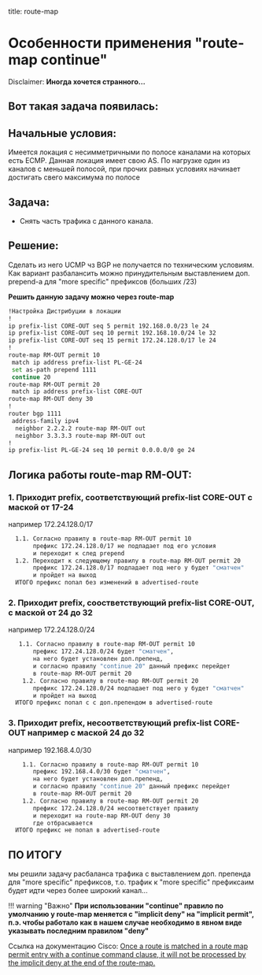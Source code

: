 title: route-map

# Особенности применения "route-map continue"

Disclaimer:
**Иногда хочется странного...**

## Вот такая задача появилась: 
## Начальные условия:
Имеется локация с несимметричными по полосе каналами на которых есть ECMP.
Данная локация имеет свою AS.
По нагрузке один из каналов с меньшей полосой, при прочих равных условиях начинает достигать свего максимума по полосе

## Задача:
- Снять часть трафика с данного канала.

## Решение:
Сделать из него UCMP чз BGP не получается по техническим условиям.
Как вариант разбалансить можно принудительным выставлением доп. prepend-a для "more specific" префиксов (больших /23)

**Решить данную задачу можно через route-map**

```bash
!Настройка Дистрибуции в локации
!
ip prefix-list CORE-OUT seq 5 permit 192.168.0.0/23 le 24
ip prefix-list CORE-OUT seq 10 permit 192.168.10.0/24 le 32
ip prefix-list CORE-OUT seq 15 permit 172.24.128.0/17 le 24
!
route-map RM-OUT permit 10
 match ip address prefix-list PL-GE-24
 set as-path prepend 1111
 continue 20
route-map RM-OUT permit 20
 match ip address prefix-list CORE-OUT
route-map RM-OUT deny 30
!
router bgp 1111
 address-family ipv4
  neighbor 2.2.2.2 route-map RM-OUT out
  neighbor 3.3.3.3 route-map RM-OUT out
!
ip prefix-list PL-GE-24 seq 10 permit 0.0.0.0/0 ge 24
```

## Логика работы route-map RM-OUT:
### 1. Приходит prefix, соответствующий prefix-list CORE-OUT с маской от 17-24
например 172.24.128.0/17
```bash
  1.1. Согласно правилу в route-map RM-OUT permit 10 
       префикс 172.24.128.0/17 не подпадает под его условия 
       и переходит к след prepend
  1.2. Переходит к следующему правилу в route-map RM-OUT permit 20 
       префикс 172.24.128.0/17 подпадает под него у будет "сматчен" 
       и пройдет на выход
  ИТОГО префикс попал без изменений в advertised-route    
```

### 2. Приходит prefix, соостветствующий prefix-list CORE-OUT, с маской от 24 до 32
например 172.24.128.0/24
```bash    
   1.1. Согласно правилу в route-map RM-OUT permit 10 
       префикс 172.24.128.0/24 будет "сматчен", 
       на него будет установлен доп.препенд,
       и согласно правилу "continue 20" данный префикс перейдет 
       в route-map RM-OUT permit 20
    1.2. Согласно правилу в route-map RM-OUT permit 20 
       префикс 172.24.128.0/24 подпадает под него у будет "сматчен" 
       и пройдет на выход
  ИТОГО префикс попал с с доп.препендом в advertised-route    
```

### 3. Приходит prefix, несоответствующий prefix-list CORE-OUT например с маской 24 до 32
например 192.168.4.0/30
```bash
	1.1. Согласно правилу в route-map RM-OUT permit 10 
       префикс 192.168.4.0/30 будет "сматчен", 
       на него будет установлен доп.препенд,
       и согласно правилу "continue 20" данный префикс перейдет 
       в route-map RM-OUT permit 20
    1.2. Согласно правилу в route-map RM-OUT permit 20 
       префикс 172.24.128.0/24 несоответствует правилу 
       и переходит на route-map RM-OUT deny 30 
       где отбрасывается
  ИТОГО префикс не попал в advertised-route    
```
## ПО ИТОГУ
мы решили задачу расбаланса трафика с выставлением доп. препенда для "more specific" префиксов,
т.о. трафик к "more specific" префиксаим будет идти через более широкий канал...

!!! warning "Важно"
	**При использовании "continue" правило по умолчанию у route-map меняется с "implicit deny" на "implicit permit", п.э. чтобы работало как в нашем случае необходимо в явном виде указывать
	последним правилом "deny"**

Cсылка на документацию Cisco:
[Once a route is matched in a route map permit entry with a continue command clause, it will not be processed by the implicit deny at the end of the route-map.](https://www.cisco.com/c/en/us/td/docs/ios-xml/ios/iproute_bgp/configuration/xe-3s/irg-xe-3s-book/bgp-route-map-continue.html#GUID-9B0DBD01-A010-4280-B9F4-765DE09B5D55)
